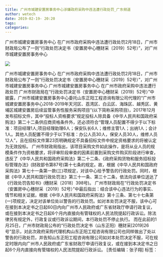 ```yaml
---
title: 广州市城建安置房事务中心涉嫌政府采购中违法遭行政处罚_广东频道
author: wetech
date: 2019-02-19- 20:20
tags: 
categories: 
---
```

广州市城建安置房事务中心 在广州市政府采购中违法遭行政处罚2月18日，广州市财政局公布了一则“行政处罚决定书（安置房中心穗财采〔2019〕52号）”，对广州市城建安置房事务中心
<!-- more -->
                
<img align="center" border="0" src="http://p2.ifengimg.com/a/2016/0810/204c433878d5cf9size1_w16_h16.png" />
                
                
            
广州市城建安置房事务中心 在广州市政府采购中违法遭行政处罚2月18日，广州市财政局公布了一则“行政处罚决定书（安置房中心穗财采〔2019〕52号）”，对广州市城建安置房事务中心
广州市城建安置房事务中心 在广州市政府采购中违法遭行政处罚
广州市财政局在“行政处罚决定书（安置房中心穗财采〔2019〕52号）”中披露，广州市城建安置房事务中心委托山东正阳工程咨询有限公司代理的“广州市城建安置房事务中心2018-2019年天河区、荔湾区、白云区、海珠区、越秀区、黄埔区城建安置房后续监管事务性服务采购项目”(以下简称采购项目)，2017年12月发布招标文件，其中“投标人资格要求”规定投标人除具备《中华人民共和国政府采购法》第二十二条供应商资格条件外，还必须符合“管理人员配置不得少于以下标准：项目经理1人;项目经理助理6人；保安队长6人；维修主管1人；出纳1人；会计1人。其他人员配置不得少于以下标准：办公人员30人，保安人员30人，维修人员12人”，且在招标文件第23页明确规定不具备招标文件中规定资格要求的将被认定为无效投标。
广州市财政局指出，该项目采购文件如此操作，是将从业人员的规模条件作为资格要求，将评审阶段审查的因素前置到采购文件购买阶段进行审查，违反了《中华人民共和国政府采购法》第二十二条、《政府采购货物和服务招标投标管理办法》(财政部令第87号)第十七条的规定。故，根据《中华人民共和国政府采购法》第七十一条第一款(三)项规定，对该中心给予警告的行政处罚。同时，根据《中华人民共和国行政处罚法》第三十一条、第三十二条，依法向该单位送达了《行政处罚告知书》(穗财采〔2018〕398号)。
广州市财政局在“行政处罚决定书（安置房中心穗财采〔2019〕52号）”中最后指出：结合该中心违法行为的事实、情节和相关证据，根据《中华人民共和国政府采购法》第十三条、第七十七条第(一)项规定，决定对该单位处以警告的行政处罚。如对本处罚决定不服，该中心可在接到本决定书之日起60日内向广州市人民政府或广东省财政厅申请行政复议，或在接到本决定书之日起6个月内直接向有管辖权的人民法院提起行政诉讼。除法律另有规定外，行政复议或行政诉讼期间，本行政处罚不停止执行。
而在此前的1月25日，广州市财政局公布的“行政处罚决定书（山东正阳）穗财采[2019]26号”显示，对此次政府采购代理机构山东正阳工程咨询有限公司也同样做出了处以警告的行政处罚，并告知山东正阳工程咨询有限公司如对本处罚决定不服，可在规定时限内向广州市人民政府或广东省财政厅申请行政复议，或在接到本决定书之日起6个月内直接向有管辖权的人民法院提起行政诉讼。
[责任编辑：张子翔]
标签：
             
